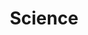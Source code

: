 ---
layout: default
title:  "Science"
category: sectors
summary: ""
index: 4
frontpage: yes
parent: sectors
permalink: /sectors/science/
prev: { title: "Financial and business services", url: "/sectors/financial-and-business/"}
next: { title: "Engineering", url: "/sectors/engineering/"}
---